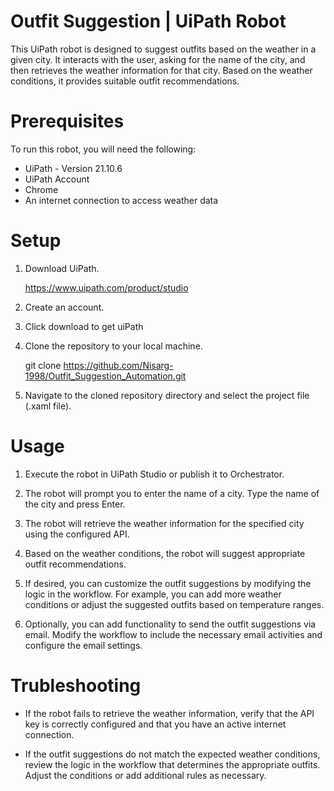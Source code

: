 
# Outfit Suggestion | UiPath Robot

This UiPath robot is designed to suggest outfits based on the weather in a given city. It interacts with the user, asking for the name of the city, and then retrieves the weather information for that city. Based on the weather conditions, it provides suitable outfit recommendations.

# Prerequisites

To run this robot, you will need the following:

- UiPath - Version 21.10.6    
- UiPath Account
- Chrome
- An internet connection to access weather data

# Setup
1. Download UiPath.
    
    https://www.uipath.com/product/studio

2. Create an account.

3. Click download to get uiPath

4. Clone the repository to your local machine.

    git clone https://github.com/Nisarg-1998/Outfit_Suggestion_Automation.git

5. Navigate to the cloned repository directory and select the project file (.xaml file).

# Usage

1. Execute the robot in UiPath Studio or publish it to Orchestrator.

2. The robot will prompt you to enter the name of a city. Type the name of the city and press Enter.

3. The robot will retrieve the weather information for the specified city using the configured API.

4. Based on the weather conditions, the robot will suggest appropriate outfit recommendations.

5. If desired, you can customize the outfit suggestions by modifying the logic in the workflow. For example, you can add more weather conditions or adjust the suggested outfits based on temperature ranges.

6. Optionally, you can add functionality to send the outfit suggestions via email. Modify the workflow to include the necessary email activities and configure the email settings.

# Trubleshooting

- If the robot fails to retrieve the weather information, verify that the API key is correctly configured and that you have an active internet connection.

- If the outfit suggestions do not match the expected weather conditions, review the logic in the workflow that determines the appropriate outfits. Adjust the conditions or add additional rules as necessary.

